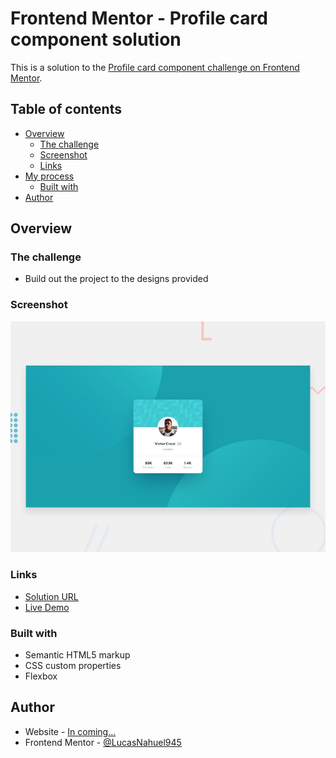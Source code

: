 # Frontend Mentor - Profile card component solution

This is a solution to the [Profile card component challenge on Frontend Mentor](https://www.frontendmentor.io/challenges/profile-card-component-cfArpWshJ). 

## Table of contents

- [Overview](#overview)
  - [The challenge](#the-challenge)
  - [Screenshot](#screenshot)
  - [Links](#links)
- [My process](#my-process)
  - [Built with](#built-with)
- [Author](#author)

## Overview

### The challenge

- Build out the project to the designs provided

### Screenshot

![Profile card component](./desing/desktop-preview.jpg)

### Links

- [Solution URL](https://www.frontendmentor.io/solutions/profile-card-component-hGK4qawfQ)
- [Live Demo](https://lucasnahuel945.github.io/ProfileCardComponent/index.html)

### Built with

- Semantic HTML5 markup
- CSS custom properties
- Flexbox

## Author

- Website - [In coming...]()
- Frontend Mentor - [@LucasNahuel945](https://www.frontendmentor.io/profile/LucasNahuel945)
